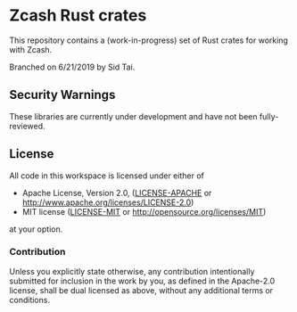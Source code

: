 # Zcash Rust crates

This repository contains a (work-in-progress) set of Rust crates for
working with Zcash.

Branched on 6/21/2019 by Sid Tai.

## Security Warnings

These libraries are currently under development and have not been fully-reviewed.

## License

All code in this workspace is licensed under either of

 * Apache License, Version 2.0, ([LICENSE-APACHE](LICENSE-APACHE) or http://www.apache.org/licenses/LICENSE-2.0)
 * MIT license ([LICENSE-MIT](LICENSE-MIT) or http://opensource.org/licenses/MIT)

at your option.

### Contribution

Unless you explicitly state otherwise, any contribution intentionally
submitted for inclusion in the work by you, as defined in the Apache-2.0
license, shall be dual licensed as above, without any additional terms or
conditions.
